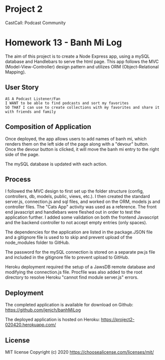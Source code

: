 # Project 2

CastCall: Podcast Community

# Homework 13 - Banh Mi Log

The aim of this project is to create a Node Express app, using a mySQL database and Handlebars to serve the html page. This app follows the MVC (Model-View-Controller) design pattern and utilizes ORM (Object-Relational Mapping).

## User Story

```
AS A Podcast Listener/Fan
I WANT to be able to find podcasts and sort my favorites 
SO THAT I can use to create collections with my favorites and share it with friends and family

```

## Composition of Application

Once deployed, the app allows users to add names of banh mi, which renders them on the left side of the page along with a "devour" button. Once the devour button is clicked, it will move the banh mi entry to the right side of the page. 

The mySQL database is updated with each action. 

## Process

I followed the MVC design to first set up the folder structure (config, controllers, db, models, public, views, etc.). I then created the standard server.js, connection.js and sql files, and worked on the ORM, models js and controller files. The "Cats App" activity was used as a reference. The front end javascript and handlebars were fleshed out in order to test the application further. I added some validation on both the frontend Javascript and the backend controller to not accept empty entries (only spaces).

The dependencies for the application are listed in the package.JSON file and a gitignore file is used to to skip and prevent upload of the node_modules folder to GitHub. 

The password for the mySQL connection is stored on a separate pw.js file and included in the gitignore file to prevent upload to GitHub. 

Heroku deployment required the setup of a JawsDB remote database and modifying the connection.js file. Procfile was also added to the root directory to resolve Heroku "cannot find module server.js" errors.

## Deployment

The completed application is available for download on Github: 
https://github.com/jenjch/banhMiLog

The deployed application is hosted on Heroku:
https://project2-020420.herokuapp.com/  

## License

MIT license Copyright (c) 2020 
https://choosealicense.com/licenses/mit/ 

